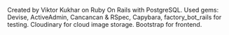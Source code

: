 Сreated by Viktor Kukhar on Ruby On Rails with PostgreSQL. 
Used gems: Devise, ActiveAdmin, Cancancan & RSpec, Capybara, factory_bot_rails for testing. 
Cloudinary for cloud image storage. Bootstrap for frontend.
